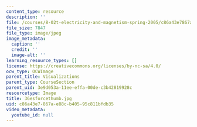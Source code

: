 ```yaml
---
content_type: resource
description: ''
file: /courses/8-02t-electricity-and-magnetism-spring-2005/c86a43e7867ae88cb40595c811bfdb35_36esforcethumb.jpg
file_size: 7847
file_type: image/jpeg
image_metadata:
  caption: ''
  credit: ''
  image-alt: ''
learning_resource_types: []
license: https://creativecommons.org/licenses/by-nc-sa/4.0/
ocw_type: OCWImage
parent_title: Visualizations
parent_type: CourseSection
parent_uid: 3e9d053a-11ee-effa-00de-c3b42819928c
resourcetype: Image
title: 36esforcethumb.jpg
uid: c86a43e7-867a-e88c-b405-95c811bfdb35
video_metadata:
  youtube_id: null
---
```

